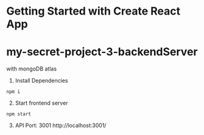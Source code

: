 # Getting Started with Create React App

# my-secret-project-3-backendServer
with mongoDB atlas

1. Install Dependencies

```npm i```

2. Start frontend server

```npm start```

3. API Port: 3001
http://localhost:3001/
